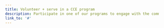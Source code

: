 ```yaml
---
title: Volunteer + serve in a CCE program
description: Participate in one of our programs to engage with the community and build meaningful relationships.
link_to: '#'
---
```

